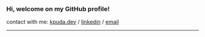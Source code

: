 ### Hi, welcome on my GitHub profile!

contact with
me: [kpuda.dev](kpuda.dev) / [linkedin](www.linkedin.com/in/kpuda) / [email](mailto:kpuda.contact@gmail.com)

---
